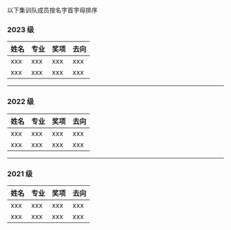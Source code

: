 以下集训队成员按名字首字母排序

### 2023 级
姓名|专业|奖项|去向
---|---|---|---
xxx|xxx|xxx|xxx
xxx|xxx|xxx|xxx

---

### 2022 级
姓名|专业|奖项|去向
---|---|---|---
xxx|xxx|xxx|xxx
xxx|xxx|xxx|xxx

---

### 2021 级
姓名|专业|奖项|去向
---|---|---|---
xxx|xxx|xxx|xxx
xxx|xxx|xxx|xxx